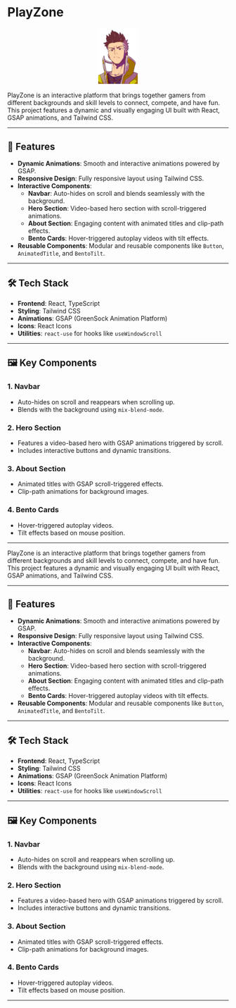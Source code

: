 # PlayZone

<div align="center">
   <img src="./public/img/logo-cp.png" alt="PlayZone Logo" width="90" />
</div>

PlayZone is an interactive platform that brings together gamers from different backgrounds and skill levels to connect, compete, and have fun. This project features a dynamic and visually engaging UI built with React, GSAP animations, and Tailwind CSS.

---

## 🚀 Features

-  **Dynamic Animations**: Smooth and interactive animations powered by GSAP.
-  **Responsive Design**: Fully responsive layout using Tailwind CSS.
-  **Interactive Components**:
   -  **Navbar**: Auto-hides on scroll and blends seamlessly with the background.
   -  **Hero Section**: Video-based hero section with scroll-triggered animations.
   -  **About Section**: Engaging content with animated titles and clip-path effects.
   -  **Bento Cards**: Hover-triggered autoplay videos with tilt effects.
-  **Reusable Components**: Modular and reusable components like `Button`, `AnimatedTitle`, and `BentoTilt`.

---

## 🛠️ Tech Stack

-  **Frontend**: React, TypeScript
-  **Styling**: Tailwind CSS
-  **Animations**: GSAP (GreenSock Animation Platform)
-  **Icons**: React Icons
-  **Utilities**: `react-use` for hooks like `useWindowScroll`

---

## 🖼️ Key Components

### 1. **Navbar**

-  Auto-hides on scroll and reappears when scrolling up.
-  Blends with the background using `mix-blend-mode`.

### 2. **Hero Section**

-  Features a video-based hero with GSAP animations triggered by scroll.
-  Includes interactive buttons and dynamic transitions.

### 3. **About Section**

-  Animated titles with GSAP scroll-triggered effects.
-  Clip-path animations for background images.

### 4. **Bento Cards**

-  Hover-triggered autoplay videos.
-  Tilt effects based on mouse position.

---

PlayZone is an interactive platform that brings together gamers from different backgrounds and skill levels to connect, compete, and have fun. This project features a dynamic and visually engaging UI built with React, GSAP animations, and Tailwind CSS.

---

## 🚀 Features

-  **Dynamic Animations**: Smooth and interactive animations powered by GSAP.
-  **Responsive Design**: Fully responsive layout using Tailwind CSS.
-  **Interactive Components**:
   -  **Navbar**: Auto-hides on scroll and blends seamlessly with the background.
   -  **Hero Section**: Video-based hero section with scroll-triggered animations.
   -  **About Section**: Engaging content with animated titles and clip-path effects.
   -  **Bento Cards**: Hover-triggered autoplay videos with tilt effects.
-  **Reusable Components**: Modular and reusable components like `Button`, `AnimatedTitle`, and `BentoTilt`.

---

## 🛠️ Tech Stack

-  **Frontend**: React, TypeScript
-  **Styling**: Tailwind CSS
-  **Animations**: GSAP (GreenSock Animation Platform)
-  **Icons**: React Icons
-  **Utilities**: `react-use` for hooks like `useWindowScroll`

---

## 🖼️ Key Components

### 1. **Navbar**

-  Auto-hides on scroll and reappears when scrolling up.
-  Blends with the background using `mix-blend-mode`.

### 2. **Hero Section**

-  Features a video-based hero with GSAP animations triggered by scroll.
-  Includes interactive buttons and dynamic transitions.

### 3. **About Section**

-  Animated titles with GSAP scroll-triggered effects.
-  Clip-path animations for background images.

### 4. **Bento Cards**

-  Hover-triggered autoplay videos.
-  Tilt effects based on mouse position.

---
